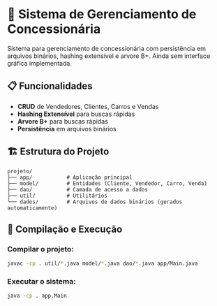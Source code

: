 # 🚗 Sistema de Gerenciamento de Concessionária

Sistema para gerenciamento de concessionária com persistência em arquivos binários, hashing extensível e arvore B+. Ainda sem interface gráfica implementada.

## 📋 Funcionalidades
- **CRUD** de Vendedores, Clientes, Carros e Vendas
- **Hashing Extensível** para buscas rápidas
- **Arvore B+** para buscas rápidas 
- **Persistência** em arquivos binários

## 🏗️ Estrutura do Projeto

```
projeto/
├── app/           # Aplicação principal
├── model/         # Entidades (Cliente, Vendedor, Carro, Venda)
├── dao/           # Camada de acesso a dados
├── util/          # Utilitários
└── dados/         # Arquivos de dados binários (gerados automaticamente)
```

## 🚀 Compilação e Execução

### Compilar o projeto:
```bash
javac -cp . util/*.java model/*.java dao/*.java app/Main.java
```

### Executar o sistema:
```bash
java -cp . app.Main
```
